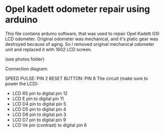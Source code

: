 # Opel kadett odometer repair using arduino

This file contains arduino software, that was used to repair Opel Kadett GSI LCD odometer. Original odometer was mechanical,
and it's platic gear was destroyed because of aging. So I removed original mechanical odometer unit and replaced it with 1602 LCD screen.

(see photos folder)

Connection diagram:

SPEED PULSE: PIN 2
 RESET BUTTON: PIN 8
 The circuit (make sure to power the LCD):
 * LCD RS pin to digital pin 12
 * LCD E pin to digital pin 11
 * LCD D4 pin to digital pin 5
 * LCD D5 pin to digital pin 4
 * LCD D6 pin to digital pin 3
 * LCD D7 pin to digital pin 9
 * LCD Ve pin (contrast) to digital pin 6
